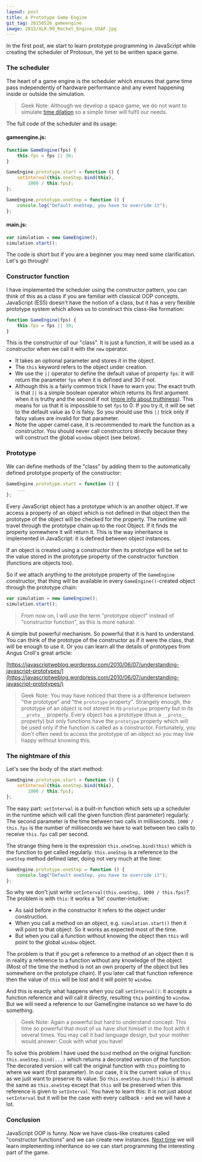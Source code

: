 ```yaml
---
layout: post
title: A Prototype Game Engine
git_tag: 20150526_gameengine
image: 2015/XLR-99_Rocket_Engine_USAF.jpg
---
```


In the first post, we start to learn prototype programming in JavaScript while creating the scheduler of Protosun, the yet to be written space game.

### The scheduler ###

The heart of a game engine is the scheduler which ensures that game time pass independently of hardware performance and any event happening inside or outside the simulation. 

> Geek Note: Although we develop a space  game, we do not want to simulate [time dilation](http://en.wikipedia.org/wiki/Time_dilation) so a simple timer will fulfil our needs.

The full code of the scheduler and its usage:

#### gameengine.js: ####

```javascript
function GameEngine(fps) {
    this.fps = fps || 30;
}

GameEngine.prototype.start = function () {
    setInterval(this.oneStep.bind(this),
        1000 / this.fps);
};

GameEngine.prototype.oneStep = function () {
    console.log("Default oneStep, you have to override it");
};
```
 
#### main.js: ####

```javascript
var simulation = new GameEngine();
simulation.start();
```

The code is short but if you are a beginner you may need some clarification. Let's go through!

### Constructor function ###

I have implemented the scheduler using the constructor pattern, you can think of this as a class if you are familiar with classical OOP concepts. JavaScript (ES5) doesn't have the notion of a class, but it has a very flexible prototype system which allows us to construct this class-like formation:

```javascript
function GameEngine(fps) {
    this.fps = fps || 30;
}
```

This is the constructor of our "class". It is just a function, it will be used as a constructor when we call it with the `new` operator.

- It takes an optional parameter and stores it in the object.
- The `this` keyword refers to the object under creation.
- We use the `||` operator to define the default value of property `fps`: it will return the parameter `fps` when it is defined and 30 if not.
- Although this is a fairly common trick I have to warn you: The exact truth is that `||` is a simple boolean operator which returns its first argument when it is truthy and the second if not ([more info about truthiness](https://developer.mozilla.org/en-US/docs/Glossary/Truthy)). This means for us that it is impossible to set `fps` to 0: If you try it, it will be set to the default value as 0 is falsy. So you should use this `||` trick only if falsy values are invalid for that parameter.
- Note the upper camel case, it is recommended to mark the function as a constructor. You should never call constructors directly because they will construct the global `window` object (see below).

### Prototype ###

We can define methods of the "class" by adding them to the automatically defined prototype property of the constructor:

```javascript
GameEngine.prototype.start = function () {
    ...
};
```

Every JavaScript object has a prototype which is an another object. If we access a property of an object which is not defined in that object then the prototype of the object will be checked for the property. The runtime will travel through the prototype chain up to the root Object. If it finds the property somewhere it will return it. This is the way inheritance is implemented in JavaScript: it is defined between object instances.

If an object is created using a constructor then its prototype will be set to the value stored in the prototype property of the constructor function (functions are objects too).

So if we attach anything to the prototype property of the `GameEngine` constructor, that thing will be available in every `GameEngine()`-created object through the prototype chain:

```javascript
var simulation = new GameEngine();
simulation.start();
```

> From now on, I will use the term "prototype object" instead of "constructor function", as this is more natural.

A simple but powerful mechanism. So powerful that it is hard to understand. You can think of the prototype of the constructor as if it were the class, that will be enough to use it. Or you can learn all the details of prototypes from Angus Croll's great article: 

[https://javascriptweblog.wordpress.com/2010/06/07/understanding-javascript-prototypes/](https://javascriptweblog.wordpress.com/2010/06/07/understanding-javascript-prototypes/)


> Geek Note: You may have noticed that there is a difference between "the prototype" and "the `prototype` property". Strangely enough, the prototype of an object is not stored in its `prototype` property but in its `__proto__` property. Every object has a prototype (thus a `__proto__` property) but only functions have the `prototype` property which will be used only if the function is called as a constructor. Fortunately, you don't often need to access the prototype of an object so you may live happy without knowing this.

### The nightmare of *this*

Let's see the body of the start method:

```javascript
GameEngine.prototype.start = function () {
    setInterval(this.oneStep.bind(this),
        1000 / this.fps);
};
```

The easy part: `setInterval` is a built-in function which sets up a scheduler in the runtime which will call the given function (first parameter) regularly. The second parameter is the time between two calls in milliseconds. `1000 / this.fps` is the number of milliseconds we have to wait between two calls to receive `this.fps` call per second.

The strange thing here is the expression `this.oneStep.bind(this)` which is the function to get called regularly. `this.oneStep` is a reference to the `oneStep` method defined later, doing not very much at the time: 

```javascript
GameEngine.prototype.oneStep = function () {
    console.log("Default oneStep, you have to override it");
};
```

So why we don't just write `setInterval(this.oneStep, 1000 / this.fps)`? The problem is with `this`: it works a 'bit' counter-intuitive:

- As said before in the constructor it refers to the object under construction.
- When you call a method on an object, e.g. `simulation.start()` then it will point to that object. So it works as expected most of the time.
- But when you call a function without knowing the object then `this` will point to the global `window` object.

The problem is that if you get a reference to a method of an object then it is in reality a reference to a function without any knowledge of the object (Most of the time the method is not an own property of the object but lies somewhere on the prototype chain). If you later call that function reference then the value of `this` will be lost and it will point to `window`.

And this is exactly what happens when you call `setInterval()`: it accepts a function reference and will call it directly, resulting `this` pointing to `window`. But we will need a reference to our GameEngine instance so we have to do something.

> Geek Note: Again a powerful but hard to understand concept. This time so powerful that most of us have shot himself in the foot with it several times. You may call it bad language design, but your mother would answer: Cook with what you have!

To solve this problem I have used the `bind` method on the original function: `this.oneStep.bind(...)` which returns a decorated version of the function. The decorated version will call the original function with `this` pointing to where we want (first parameter). In our case, it is the current value of `this` as we just want to preserve its value. So `this.oneStep.bind(this)` is almost the same as `this.oneStep` except that `this` will be preserved when this reference is given to `setInterval`. You have to learn this: It is not just about `setInterval` but it will be the case with every callback - and we will have a lot.

### Conclusion ###

JavaScript OOP is funny. Now we have class-like creatures called "constructor functions" and we can create new instances. [Next time](http://tisztamo.github.io/protosun/2015/06/03/javascript-inheritance.html) we will learn implementing inheritance so we can start programming the interesting part of the game.
